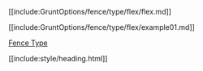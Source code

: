 [[include:GruntOptions/fence/type/flex/flex.md]]

[[include:GruntOptions/fence/type/flex/example01.md]]

[Fence Type](../index.html)

[[include:style/heading.html]]